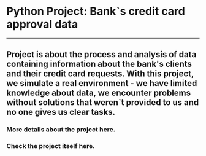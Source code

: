 # Python Project: Bank`s credit card approval data
---

Project is about the process and analysis of data containing information about the bank's clients and their credit card requests. With this project, we simulate a real environment - we have limited knowledge about data, we encounter problems without solutions that weren`t provided to us and no one gives us clear tasks.
---
### More details about the project here.
### Check the project itself here.
